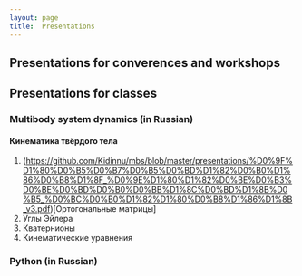 ```yaml
---
layout: page
title:  Presentations
---
```


## Presentations for converences and workshops



## Presentations for classes

### Multibody system dynamics (in Russian)

#### Кинематика твёрдого тела

1. (https://github.com/Kidinnu/mbs/blob/master/presentations/%D0%9F%D1%80%D0%B5%D0%B7%D0%B5%D0%BD%D1%82%D0%B0%D1%86%D0%B8%D1%8F_%D0%9E%D1%80%D1%82%D0%BE%D0%B3%D0%BE%D0%BD%D0%B0%D0%BB%D1%8C%D0%BD%D1%8B%D0%B5_%D0%BC%D0%B0%D1%82%D1%80%D0%B8%D1%86%D1%8B_v3.pdf)[Ортогональные матрицы]
2. Углы Эйлера
3. Кватернионы
4. Кинематические уравнения

### Python (in Russian)




